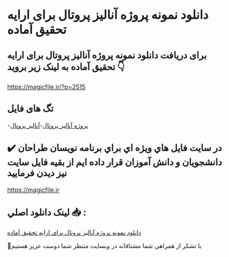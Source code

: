 # دانلود نمونه پروژه آنالیز پروتال برای ارایه تحقیق آماده

## برای دریافت دانلود نمونه پروژه آنالیز پروتال برای ارایه تحقیق آماده به لینک زیر بروید 👇

https://magicfile.ir/?p=2515

## تگ های فایل

-[پروژه آناليز پروتال](https://magicfile.ir/product/%d9%86%d9%85%d9%88%d9%86%d9%87-%d9%be%d8%b1%d9%88%da%98%d9%87-%d8%a2%d9%86%d8%a7%d9%84%d9%8a%d8%b2-%d9%be%d8%b1%d9%88%d8%aa%d8%a7%d9%84/)-[آناليز پروتال](https://magicfile.ir/product/%d9%86%d9%85%d9%88%d9%86%d9%87-%d9%be%d8%b1%d9%88%da%98%d9%87-%d8%a2%d9%86%d8%a7%d9%84%d9%8a%d8%b2-%d9%be%d8%b1%d9%88%d8%aa%d8%a7%d9%84/)

## ✔️ در سايت فايل هاي ويژه اي براي برنامه نويسان طراحان دانشجويان و دانش آموزان قرار داده ايم از بقيه فايل سايت نيز ديدن فرماييد

https://magicfile.ir


## لينک دانلود اصلي 📥 :

[دانلود نمونه پروژه آنالیز پروتال برای ارایه تحقیق آماده](https://magicfile.ir/product/%d9%86%d9%85%d9%88%d9%86%d9%87-%d9%be%d8%b1%d9%88%da%98%d9%87-%d8%a2%d9%86%d8%a7%d9%84%d9%8a%d8%b2-%d9%be%d8%b1%d9%88%d8%aa%d8%a7%d9%84/) 


🙏با تشکر از همراهي شما مشتاقانه در وبسایت منتظر شما دوست عزیز هستیم

